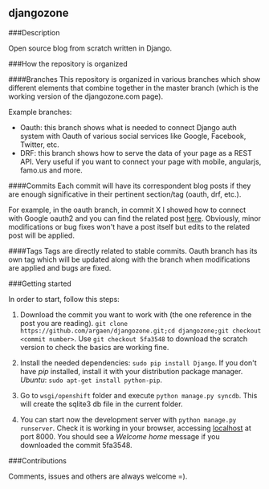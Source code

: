 ## djangozone


###Description

Open source blog from scratch written in Django.


###How the repository is organized

####Branches
This repository is organized in various branches which show different elements that combine together in the master branch (which is the working version of the djangozone.com page).

Example branches:

* Oauth: this branch shows what is needed to connect Django auth system with Oauth of various social services like Google, Facebook, Twitter, etc.
* DRF: this branch shows how to serve the data of your page as a REST API. Very useful if you want to connect your page with mobile, angularjs, famo.us and more.

####Commits
Each commit will have its correspondent blog posts if they are enough significative in their pertinent section/tag (oauth, drf, etc.). 

For example, in the oauth branch, in commit X I showed how to connect with Google oauth2 and you can find the related post [here](link). Obviously, minor modifications or bug fixes won't have a post itself but edits to the related post will be applied.


####Tags
Tags are directly related to stable commits. Oauth branch has its own tag which will be updated along with the branch when modifications are applied and bugs are fixed.


###Getting started

In order to start, follow this steps:

1. Download the commit you want to work with (the one reference in the post you are reading). `git clone https://github.com/argaen/djangozone.git;cd djangozone;git checkout <commit number>`. Use `git checkout 5fa3548` to download the scratch version to check the basics are working fine.

2. Install the needed dependencies: `sudo pip install Django`. If you don't have _pip_ installed, install it with your distribution package manager. _Ubuntu_: `sudo apt-get install python-pip`.

3. Go to `wsgi/openshift` folder and execute `python manage.py syncdb`. This will create the sqlite3 db file in the current folder.

4. You can start now the development server with `python manage.py runserver`. Check it is working in your browser, accessing [localhost](http://127.0.0.1/:8000) at port 8000. You should see a _Welcome home_ message if you downloaded the commit 5fa3548.

###Contributions

Comments, issues and others are always welcome =).

